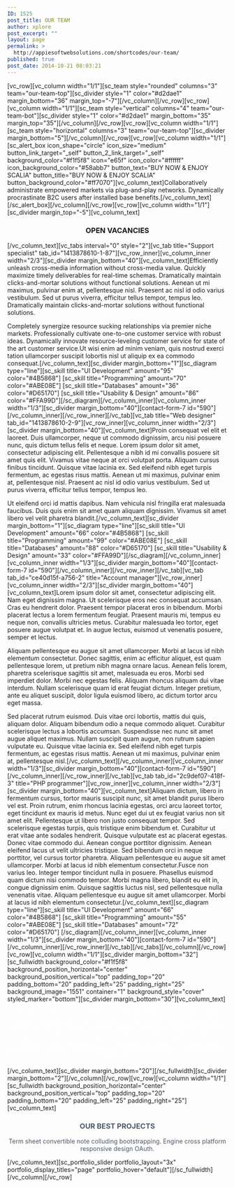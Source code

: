 ```yaml
---
ID: 1525
post_title: OUR TEAM
author: xplore
post_excerpt: ""
layout: page
permalink: >
  http://appiesoftwebsolutions.com/shortcodes/our-team/
published: true
post_date: 2014-10-21 08:03:21
---
```

[vc_row][vc_column width="1/1"][sc_team style="rounded" columns="3" team="our-team-top"][sc_divider style="1" color="#d2dae1" margin_bottom="36" margin_top="-7"][/vc_column][/vc_row][vc_row][vc_column width="1/1"][sc_team style="vertical" columns="4" team="our-team-bot"][sc_divider style="1" color="#d2dae1" margin_bottom="35" margin_top="35"][/vc_column][/vc_row][vc_row][vc_column width="1/1"][sc_team style="horizontal" columns="3" team="our-team-top"][sc_divider margin_bottom="5"][/vc_column][/vc_row][vc_row][vc_column width="1/1"][sc_alert_box icon_shape="circle" icon_size="medium" button_link_target="_self" button_2_link_target="_self" background_color="#f1f5f8" icon="e65f" icon_color="#ffffff" icon_background_color="#58abb7" button_text="BUY NOW &amp; ENJOY SCALIA" button_title="BUY NOW &amp; ENJOY SCALIA" button_background_color="#ff7070"][vc_column_text]Collaboratively administrate empowered markets via plug-and-play networks. Dynamically procrastinate B2C users after installed base benefits.[/vc_column_text][/sc_alert_box][/vc_column][/vc_row][vc_row][vc_column width="1/1"][sc_divider margin_top="-5"][vc_column_text]
<h3 style="text-align: center;">OPEN VACANCIES</h3>
[/vc_column_text][vc_tabs interval="0" style="2"][vc_tab title="Support specialist" tab_id="1413878610-1-87"][vc_row_inner][vc_column_inner width="2/3"][sc_divider margin_bottom="40"][vc_column_text]Efficiently unleash cross-media information without cross-media value. Quickly maximize timely deliverables for real-time schemas. Dramatically maintain clicks-and-mortar solutions without functional solutions. Aenean ut mi maximus, pulvinar enim at, pellentesque nisl. Praesent ac nisl id odio varius vestibulum. Sed ut purus viverra, efficitur tellus tempor, tempus leo. Dramatically maintain clicks-and-mortar solutions without functional solutions.

Completely synergize resource sucking relationships via premier niche markets. Professionally cultivate one-to-one customer service with robust ideas. Dynamically innovate resource-leveling customer service for state of the art customer service.Ut wisi enim ad minim veniam, quis nostrud exerci tation ullamcorper suscipit lobortis nisl ut aliquip ex ea commodo consequat.[/vc_column_text][sc_divider margin_bottom="1"][sc_diagram type="line"][sc_skill title="UI Development" amount="95" color="#4B5868"]
[sc_skill title="Programming" amount="70" color="#ABE08E"]
[sc_skill title="Databases" amount="36" color="#D65170"]
[sc_skill title="Usability &amp; Design" amount="86" color="#FFA99D"][/sc_diagram][/vc_column_inner][vc_column_inner width="1/3"][sc_divider margin_bottom="40"][contact-form-7 id="590"][/vc_column_inner][/vc_row_inner][/vc_tab][vc_tab title="Web designer" tab_id="1413878610-2-9"][vc_row_inner][vc_column_inner width="2/3"][sc_divider margin_bottom="40"][vc_column_text]Proin consequat vel elit et laoreet. Duis ullamcorper, neque ut commodo dignissim, arcu nisi posuere nunc, quis dictum tellus felis et neque. Lorem ipsum dolor sit amet, consectetur adipiscing elit. Pellentesque a nibh id mi convallis posuere sit amet quis elit. Vivamus vitae neque at orci volutpat porta. Aliquam cursus finibus tincidunt. Quisque vitae lacinia ex. Sed eleifend nibh eget turpis fermentum, ac egestas risus mattis. Aenean ut mi maximus, pulvinar enim at, pellentesque nisl. Praesent ac nisl id odio varius vestibulum. Sed ut purus viverra, efficitur tellus tempor, tempus leo.

Ut eleifend orci id mattis dapibus. Nam vehicula nisl fringilla erat malesuada faucibus. Duis quis enim sit amet quam aliquam dignissim. Vivamus sit amet libero vel velit pharetra blandit.[/vc_column_text][sc_divider margin_bottom="1"][sc_diagram type="line"][sc_skill title="UI Development" amount="66" color="#4B5868"]
[sc_skill title="Programming" amount="99" color="#ABE08E"]
[sc_skill title="Databases" amount="88" color="#D65170"]
[sc_skill title="Usability &amp; Design" amount="33" color="#FFA99D"][/sc_diagram][/vc_column_inner][vc_column_inner width="1/3"][sc_divider margin_bottom="40"][contact-form-7 id="590"][/vc_column_inner][/vc_row_inner][/vc_tab][vc_tab tab_id="ce40d15f-a756-2" title="Account manager"][vc_row_inner][vc_column_inner width="2/3"][sc_divider margin_bottom="40"][vc_column_text]Lorem ipsum dolor sit amet, consectetur adipiscing elit. Nam eget dignissim magna. Ut scelerisque eros nec consequat accumsan. Cras eu hendrerit dolor. Praesent tempor placerat eros in bibendum. Morbi placerat lectus a lorem fermentum feugiat. Praesent mauris mi, tempus eu neque non, convallis ultricies metus. Curabitur malesuada leo tortor, eget posuere augue volutpat et. In augue lectus, euismod ut venenatis posuere, semper et lectus.

Aliquam pellentesque eu augue sit amet ullamcorper. Morbi at lacus id nibh elementum consectetur. Donec sagittis, enim ac efficitur aliquet, est quam pellentesque lorem, ut pretium nibh magna ornare lacus. Aenean felis lorem, pharetra scelerisque sagittis sit amet, malesuada eu eros. Morbi sed imperdiet dolor. Morbi nec egestas felis. Aliquam rhoncus aliquam dui vitae interdum. Nullam scelerisque quam id erat feugiat dictum. Integer pretium, ante eu aliquet suscipit, dolor ligula euismod libero, ac dictum tortor arcu eget massa.

Sed placerat rutrum euismod. Duis vitae orci lobortis, mattis dui quis, aliquam dolor. Aliquam bibendum odio a neque commodo aliquet. Curabitur scelerisque lectus a lobortis accumsan. Suspendisse nec nunc sit amet augue aliquet maximus. Nullam suscipit quam augue, non rutrum sapien vulputate eu. Quisque vitae lacinia ex. Sed eleifend nibh eget turpis fermentum, ac egestas risus mattis. Aenean ut mi maximus, pulvinar enim at, pellentesque nisl.[/vc_column_text][/vc_column_inner][vc_column_inner width="1/3"][sc_divider margin_bottom="40"][contact-form-7 id="590"][/vc_column_inner][/vc_row_inner][/vc_tab][vc_tab tab_id="2c9def07-418f-3" title="PHP programmer"][vc_row_inner][vc_column_inner width="2/3"][sc_divider margin_bottom="40"][vc_column_text]Aliquam dictum, libero in fermentum cursus, tortor mauris suscipit nunc, sit amet blandit purus libero vel est. Proin rutrum, enim rhoncus lacinia egestas, orci arcu laoreet tortor, eget tincidunt ex mauris id metus. Nunc eget dui ut ex feugiat varius non sit amet elit. Pellentesque ut libero non justo consequat tempor. Sed scelerisque egestas turpis, quis tristique enim bibendum et. Curabitur ut erat vitae ante sodales hendrerit. Quisque vulputate est ac placerat egestas. Donec vitae commodo dui. Aenean congue porttitor dignissim. Aenean eleifend lacus ut velit ultricies tristique. Sed bibendum orci in neque porttitor, vel cursus tortor pharetra. Aliquam pellentesque eu augue sit amet ullamcorper. Morbi at lacus id nibh elementum consectetur.Fusce non varius leo. Integer tempor tincidunt nulla in posuere. Phasellus euismod quam dictum nisi commodo tempor. Morbi magna libero, blandit eu elit in, congue dignissim enim. Quisque sagittis luctus nisl, sed pellentesque nulla venenatis vitae. Aliquam pellentesque eu augue sit amet ullamcorper. Morbi at lacus id nibh elementum consectetur.[/vc_column_text][sc_diagram type="line"][sc_skill title="UI Development" amount="66" color="#4B5868"]
[sc_skill title="Programming" amount="55" color="#ABE08E"]
[sc_skill title="Databases" amount="72" color="#D65170"]
[/sc_diagram][/vc_column_inner][vc_column_inner width="1/3"][sc_divider margin_bottom="40"][contact-form-7 id="590"][/vc_column_inner][/vc_row_inner][/vc_tab][/vc_tabs][/vc_column][/vc_row][vc_row][vc_column width="1/1"][sc_divider margin_bottom="32"][sc_fullwidth background_color="#f1f5f8" background_position_horizontal="center" background_position_vertical="top" padding_top="20" padding_bottom="20" padding_left="25" padding_right="25" background_image="1551" container="1" background_style="cover" styled_marker="bottom"][sc_divider margin_bottom="30"][vc_column_text]
<p style="text-align: center;"><span style="color: #ffffff;">Efficiently unleash cross-media information without cross-media value. Quickly maximize timely deliverables for real-time schemas. Dramatically maintain clicks-and-mortar solutions without functional solutions. Copletely synergize resource sucking relationships via premier niche markets. Professionally cultivate one-to-one customer service with robust ideas. Dynamically innovate resource-leveling customer service for state of the art customer service.</span></p>
[/vc_column_text][sc_divider margin_bottom="20"][/sc_fullwidth][sc_divider margin_bottom="2"][/vc_column][/vc_row][vc_row][vc_column width="1/1"][sc_fullwidth background_position_horizontal="center" background_position_vertical="top" padding_top="20" padding_bottom="20" padding_left="25" padding_right="25"][vc_column_text]
<h3 style="text-align: center;"><span style="color: #4c5867;">OUR BEST PROJECTS </span></h3>
<p style="text-align: center;"><span style="color: #4c5867;">Term sheet convertible note colluding bootstrapping. Engine cross platform responsive design OAuth.</span></p>
[/vc_column_text][sc_portfolio_slider portfolio_layout="3x" portfolio_display_titles="page" portfolio_hover="default"][/sc_fullwidth][/vc_column][/vc_row]